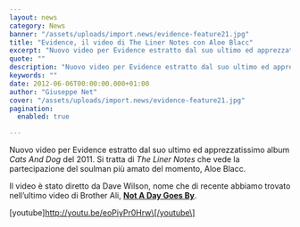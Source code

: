 ```yaml
---
layout: news
category: News
banner: "/assets/uploads/import.news/evidence-feature21.jpg"
title: "Evidence, il video di The Liner Notes con Aloe Blacc"
excerpt: "Nuovo video per Evidence estratto dal suo ultimo ed apprezzatissimo album Cats And Dog del 2011. Si tratta di The Liner Notes che vede la partecipazione del soulman più amato del momento, Aloe Blacc. Il video è stato diretto da Dave Wilson, nome che di recente abbiamo trovato nell’ultimo video di Brother Ali, Not A [&hellip"
quote: ""
description: "Nuovo video per Evidence estratto dal suo ultimo ed apprezzatissimo album Cats And Dog del 2011. Si tratta di The Liner Notes che vede la partecipazione del soulman più amato del momento, Aloe Blacc. Il video è stato diretto da Dave Wilson, nome che di recente abbiamo trovato nell’ultimo video di Brother Ali, Not A [&hellip"
keywords: ""
date: 2012-06-06T00:00:00.000+01:00
author: "Giuseppe Net"
cover: "/assets/uploads/import.news/evidence-feature21.jpg"
pagination:
  enabled: true

---
```


Nuovo video per Evidence estratto dal suo ultimo ed apprezzatissimo album _Cats And Dog_ del 2011\. Si tratta di _The Liner Notes_ che vede la partecipazione del soulman più amato del momento, Aloe Blacc.

Il video è stato diretto da Dave Wilson, nome che di recente abbiamo trovato nell’ultimo video di Brother Ali, [**Not A Day Goes By**](https://hotmc.com/brother-ali-not-a-day-goes-by-nuovo-singolo-e-nuovo-video/).

\[youtube\]http://youtu.be/eoPiyPr0Hrw\[/youtube\]